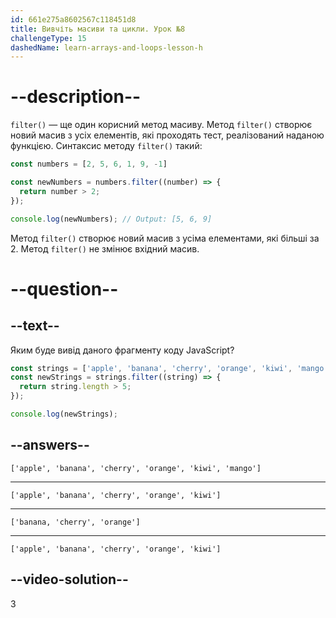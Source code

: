 ```yaml
---
id: 661e275a8602567c118451d8
title: Вивчіть масиви та цикли. Урок №8
challengeType: 15
dashedName: learn-arrays-and-loops-lesson-h
---
```


# --description--

`filter()` — ще один корисний метод масиву. Метод `filter()` створює новий масив з усіх елементів, які проходять тест, реалізований наданою функцією. Синтаксис методу `filter()` такий:

```javascript
const numbers = [2, 5, 6, 1, 9, -1]

const newNumbers = numbers.filter((number) => {
  return number > 2;
});

console.log(newNumbers); // Output: [5, 6, 9]
```

Метод `filter()` створює новий масив з усіма елементами, які більші за 2. Метод `filter()` не змінює вхідний масив.

# --question--

## --text--

Яким буде вивід даного фрагменту коду JavaScript?

```javascript
const strings = ['apple', 'banana', 'cherry', 'orange', 'kiwi', 'mango'];
const newStrings = strings.filter((string) => {
  return string.length > 5;
});

console.log(newStrings);
```

## --answers--

`['apple', 'banana', 'cherry', 'orange', 'kiwi', 'mango']`

---

`['apple', 'banana', 'cherry', 'orange', 'kiwi']`

---

`['banana, 'cherry', 'orange']`

---

`['apple', 'banana', 'cherry', 'orange', 'kiwi']`


## --video-solution--

3
